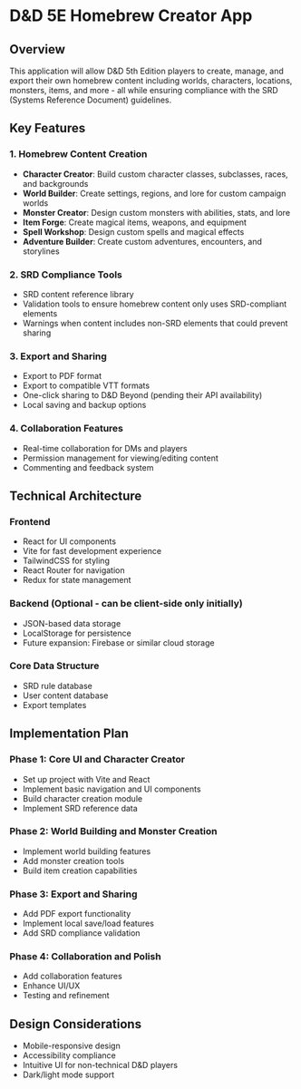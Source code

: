 # D&D 5E Homebrew Creator App

## Overview
This application will allow D&D 5th Edition players to create, manage, and export their own homebrew content including worlds, characters, locations, monsters, items, and more - all while ensuring compliance with the SRD (Systems Reference Document) guidelines.

## Key Features

### 1. Homebrew Content Creation
- **Character Creator**: Build custom character classes, subclasses, races, and backgrounds
- **World Builder**: Create settings, regions, and lore for custom campaign worlds
- **Monster Creator**: Design custom monsters with abilities, stats, and lore
- **Item Forge**: Create magical items, weapons, and equipment
- **Spell Workshop**: Design custom spells and magical effects
- **Adventure Builder**: Create custom adventures, encounters, and storylines

### 2. SRD Compliance Tools
- SRD content reference library
- Validation tools to ensure homebrew content only uses SRD-compliant elements
- Warnings when content includes non-SRD elements that could prevent sharing

### 3. Export and Sharing
- Export to PDF format
- Export to compatible VTT formats
- One-click sharing to D&D Beyond (pending their API availability)
- Local saving and backup options

### 4. Collaboration Features
- Real-time collaboration for DMs and players
- Permission management for viewing/editing content
- Commenting and feedback system

## Technical Architecture

### Frontend
- React for UI components
- Vite for fast development experience
- TailwindCSS for styling
- React Router for navigation
- Redux for state management

### Backend (Optional - can be client-side only initially)
- JSON-based data storage
- LocalStorage for persistence
- Future expansion: Firebase or similar cloud storage

### Core Data Structure
- SRD rule database
- User content database
- Export templates

## Implementation Plan

### Phase 1: Core UI and Character Creator
- Set up project with Vite and React
- Implement basic navigation and UI components
- Build character creation module
- Implement SRD reference data

### Phase 2: World Building and Monster Creation
- Implement world building features
- Add monster creation tools
- Build item creation capabilities

### Phase 3: Export and Sharing
- Add PDF export functionality
- Implement local save/load features
- Add SRD compliance validation

### Phase 4: Collaboration and Polish
- Add collaboration features
- Enhance UI/UX
- Testing and refinement

## Design Considerations
- Mobile-responsive design
- Accessibility compliance
- Intuitive UI for non-technical D&D players
- Dark/light mode support